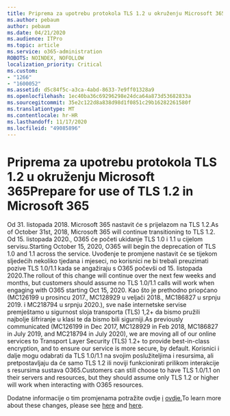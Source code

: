 ```yaml
---
title: Priprema za upotrebu protokola TLS 1.2 u okruženju Microsoft 365
ms.author: pebaum
author: pebaum
ms.date: 04/21/2020
ms.audience: ITPro
ms.topic: article
ms.service: o365-administration
ROBOTS: NOINDEX, NOFOLLOW
localization_priority: Critical
ms.custom:
- "1266"
- "1600052"
ms.assetid: d5c84f5c-a3ca-4abd-8633-7e9ff01328a9
ms.openlocfilehash: 1ec40ba36c69296298e24dca64a873d53682833a
ms.sourcegitcommit: 35e2c122d8a838d98d1f0851c29b16282261580f
ms.translationtype: MT
ms.contentlocale: hr-HR
ms.lasthandoff: 11/17/2020
ms.locfileid: "49085896"
---
```

# <a name="prepare-for-use-of-tls-12-in-microsoft-365"></a><span data-ttu-id="ba587-102">Priprema za upotrebu protokola TLS 1.2 u okruženju Microsoft 365</span><span class="sxs-lookup"><span data-stu-id="ba587-102">Prepare for use of TLS 1.2 in Microsoft 365</span></span>

<span data-ttu-id="ba587-103">Od 31. listopada 2018. Microsoft 365 nastavit će s prijelazom na TLS 1.2.</span><span class="sxs-lookup"><span data-stu-id="ba587-103">As of October 31st, 2018, Microsoft 365 will continue transitioning to TLS 1.2.</span></span> <span data-ttu-id="ba587-104">Od 15. listopada 2020., O365 će početi ukidanje TLS 1.0 i 1.1 u cijelom servisu.</span><span class="sxs-lookup"><span data-stu-id="ba587-104">Starting October 15, 2020, O365 will begin the deprecation of TLS 1.0 and 1.1 across the service.</span></span> <span data-ttu-id="ba587-105">Uvođenje te promjene nastavit će se tijekom sljedećih nekoliko tjedana i mjeseci, no korisnici ne bi trebali preuzimati pozive TLS 1.0/1.1 kada se angažiraju s O365 počevši od 15. listopada 2020.</span><span class="sxs-lookup"><span data-stu-id="ba587-105">The rollout of this change will continue over the next few weeks and months, but customers should assume no TLS 1.0/1.1 calls will work when engaging with O365 starting Oct 15, 2020.</span></span> <span data-ttu-id="ba587-106">Kao što je prethodno priopćano (MC126199 u prosincu 2017., MC128929 u veljači 2018., MC186827 u srpnju 2019. i MC218794 u srpnju 2020.), sve naše internetske servise premještamo u sigurnost sloja transporta (TLS) 1,2+ da bismo pružili najbolje šifriranje u klasi te da bismo bili sigurniji.</span><span class="sxs-lookup"><span data-stu-id="ba587-106">As previously communicated (MC126199 in Dec 2017, MC128929 in Feb 2018, MC186827 in July 2019, and MC218794 in July 2020), we are moving all of our online services to Transport Layer Security (TLS) 1.2+ to provide best-in-class encryption, and to ensure our service is more secure, by default.</span></span> <span data-ttu-id="ba587-107">Korisnici i dalje mogu odabrati da TLS 1.0/1.1 na svojim poslužiteljima i resursima, ali pretpostavljaju da će samo TLS 1.2 ili noviji funkcionirati prilikom interakcije s resursima sustava O365.</span><span class="sxs-lookup"><span data-stu-id="ba587-107">Customers can still choose to have TLS 1.0/1.1 on their servers and resources, but they should assume only TLS 1.2 or higher will work when interacting with O365 resources.</span></span>
  
<span data-ttu-id="ba587-108">Dodatne informacije o tim promjenama potražite ovdje [i](https://docs.microsoft.com/microsoft-365/compliance/prepare-tls-1.2-in-office-365?view=o365-worldwide) [ovdje.](https://docs.microsoft.com/microsoft-365/compliance/tls-1.0-and-1.1-deprecation-for-office-365?view=o365-worldwide)</span><span class="sxs-lookup"><span data-stu-id="ba587-108">To learn more about these changes, please see [here](https://docs.microsoft.com/microsoft-365/compliance/prepare-tls-1.2-in-office-365?view=o365-worldwide) and [here](https://docs.microsoft.com/microsoft-365/compliance/tls-1.0-and-1.1-deprecation-for-office-365?view=o365-worldwide).</span></span>

  